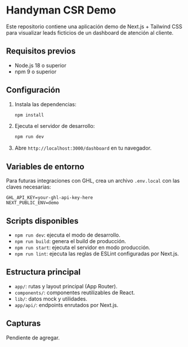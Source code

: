 # Handyman CSR Demo

Este repositorio contiene una aplicación demo de Next.js + Tailwind CSS para visualizar leads ficticios de un dashboard de atención al cliente.

## Requisitos previos

- Node.js 18 o superior
- npm 9 o superior

## Configuración

1. Instala las dependencias:
   ```bash
   npm install
   ```
2. Ejecuta el servidor de desarrollo:
   ```bash
   npm run dev
   ```
3. Abre `http://localhost:3000/dashboard` en tu navegador.

## Variables de entorno

Para futuras integraciones con GHL, crea un archivo `.env.local` con las claves necesarias:

```env
GHL_API_KEY=your-ghl-api-key-here
NEXT_PUBLIC_ENV=demo
```

## Scripts disponibles

- `npm run dev`: ejecuta el modo de desarrollo.
- `npm run build`: genera el build de producción.
- `npm run start`: ejecuta el servidor en modo producción.
- `npm run lint`: ejecuta las reglas de ESLint configuradas por Next.js.

## Estructura principal

- `app/`: rutas y layout principal (App Router).
- `components/`: componentes reutilizables de React.
- `lib/`: datos mock y utilidades.
- `app/api/`: endpoints enrutados por Next.js.

## Capturas

Pendiente de agregar.
